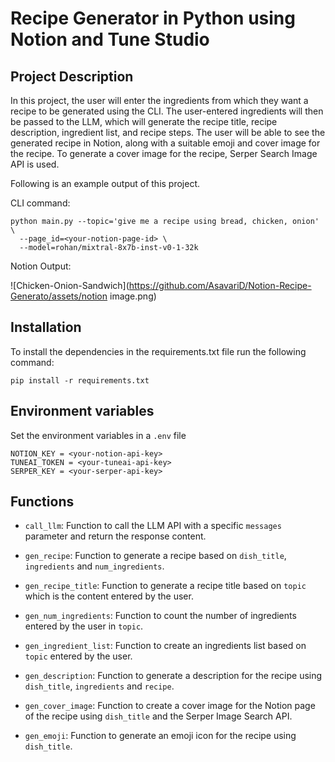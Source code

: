 # Recipe Generator in Python using Notion and Tune Studio
## Project Description
In this project, the user will enter the ingredients from which they want a recipe to be generated using the CLI. The user-entered ingredients will then be passed to the LLM, which will generate the recipe title, recipe description, ingredient list, and recipe steps. The user will be able to see the generated recipe in Notion, along with a suitable emoji and cover image for the recipe. To generate a cover image for the recipe, Serper Search Image API is used.

Following is an example output of this project.

CLI command:
```
python main.py --topic='give me a recipe using bread, chicken, onion' \
  --page_id=<your-notion-page-id> \
  --model=rohan/mixtral-8x7b-inst-v0-1-32k
```

Notion Output:

![Chicken-Onion-Sandwich](https://github.com/AsavariD/Notion-Recipe-Generato/assets/notion image.png)

## Installation
To install the dependencies in the requirements.txt file run the following command:
```
pip install -r requirements.txt
```

## Environment variables
Set the environment variables in a `.env` file
```
NOTION_KEY = <your-notion-api-key>
TUNEAI_TOKEN = <your-tuneai-api-key>
SERPER_KEY = <your-serper-api-key>
```

## Functions
- `call_llm`: Function to call the LLM API with a specific `messages` parameter and return the response content.

- `gen_recipe`: Function to generate a recipe based on `dish_title`, `ingredients` and `num_ingredients`.

- `gen_recipe_title`: Function to generate a recipe title based on `topic` which is the content entered by the user.

- `gen_num_ingredients`: Function to count the number of ingredients entered by the user in `topic`.

- `gen_ingredient_list`: Function to create an ingredients list based on `topic` entered by the user.

- `gen_description`: Function to generate a description for the recipe using `dish_title`, `ingredients` and `recipe`.

- `gen_cover_image`: Function to create a cover image for the Notion page of the recipe using `dish_title` and the Serper Image Search API.

- `gen_emoji`: Function to generate an emoji icon for the recipe using `dish_title`.
